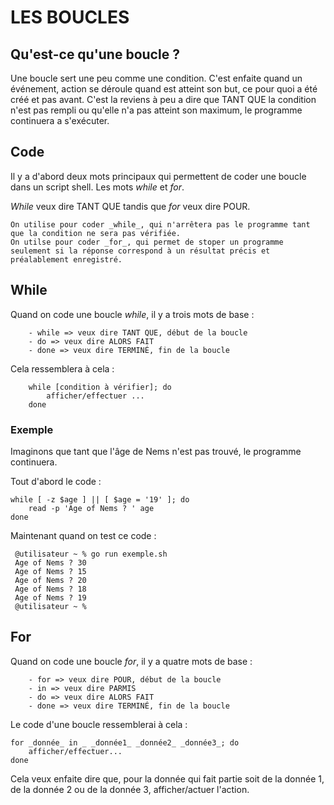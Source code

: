 # LES BOUCLES

## Qu'est-ce qu'une boucle ?

Une boucle sert une peu comme une condition. C'est enfaite quand un événement, action se déroule quand est atteint son but, ce pour quoi a été créé et pas avant.
C'est la reviens à peu a dire que TANT QUE la condition n'est pas rempli ou qu'elle n'a pas atteint son maximum, le programme continuera a s'exécuter.

## Code

Il y a d'abord deux mots principaux qui permettent de coder une boucle dans un script shell. Les mots _while_ et _for_. 

_While_ veux dire TANT QUE tandis que _for_ veux dire POUR.

    On utilise pour coder _while_, qui n'arrêtera pas le programme tant que la condition ne sera pas vérifiée.
    On utilse pour coder _for_, qui permet de stoper un programme seulement si la réponse correspond à un résultat précis et préalablement enregistré.
    
 ## While
 
 Quand on code une boucle _while_, il y a trois mots de base :
 
        - while => veux dire TANT QUE, début de la boucle
        - do => veux dire ALORS FAIT
        - done => veux dire TERMINÉ, fin de la boucle
    
 Cela ressemblera à cela :
 
        while [condition à vérifier]; do
            afficher/effectuer ...
        done
  
  ### Exemple
  
  Imaginons que tant que l'âge de Nems n'est pas trouvé, le programme continuera.
  
  Tout d'abord le code :
  
    while [ -z $age ] || [ $age = '19' ]; do
        read -p 'Age of Nems ? ' age
    done

 Maintenant quand on test ce code :
 
     @utilisateur ~ % go run exemple.sh
     Age of Nems ? 30
     Age of Nems ? 15
     Age of Nems ? 20
     Age of Nems ? 18
     Age of Nems ? 19
     @utilisateur ~ % 
     
 ## For
 
 Quand on code une boucle _for_, il y a quatre mots de base :
 
        - for => veux dire POUR, début de la boucle
        - in => veux dire PARMIS
        - do => veux dire ALORS FAIT
        - done => veux dire TERMINÉ, fin de la boucle
        
Le code d'une boucle ressemblerai à cela :

    for _donnée_ in _ _donnée1_ _donnée2_ _donnée3_; do
        afficher/effectuer...
    done
  
Cela veux enfaite dire que, pour la donnée qui fait partie soit de la donnée 1, de la donnée 2 ou de la donnée 3, afficher/actuer l'action.
